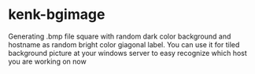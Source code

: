 # kenk-bgimage
Generating .bmp file square with random dark color background and hostname as random bright color giagonal label. You can use it for tiled background picture at your windows server to easy recognize which host you are working on now
